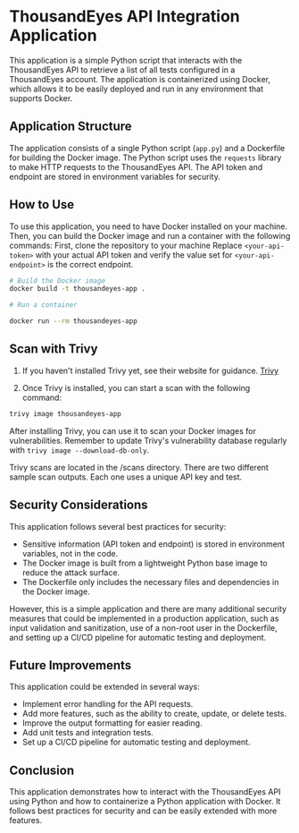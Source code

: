 # ThousandEyes API Integration Application

This application is a simple Python script that interacts with the ThousandEyes API to retrieve a list of all tests configured in a ThousandEyes account. The application is containerized using Docker, which allows it to be easily deployed and run in any environment that supports Docker.

## Application Structure

The application consists of a single Python script (`app.py`) and a Dockerfile for building the Docker image. The Python script uses the `requests` library to make HTTP requests to the ThousandEyes API. The API token and endpoint are stored in environment variables for security.

## How to Use

To use this application, you need to have Docker installed on your machine. Then, you can build the Docker image and run a container with the following commands:
First, clone the repository to your machine
Replace `<your-api-token>` with your actual API token and verify the value set for `<your-api-endpoint>` is the correct endpoint.

```bash
# Build the Docker image
docker build -t thousandeyes-app .

# Run a container

docker run --rm thousandeyes-app  
```

## Scan with Trivy


1. If you haven't installed Trivy yet, see their website for guidance. [Trivy](https://aquasecurity.github.io/trivy/v0.18.3/installation/)

2. Once Trivy is installed, you can start a scan with the following command:

```bash
trivy image thousandeyes-app
```


After installing Trivy, you can use it to scan your Docker images for vulnerabilities. Remember to update Trivy's vulnerability database regularly with `trivy image --download-db-only`.

Trivy scans are located in the /scans directory.  There are two different sample scan outputs.  Each one uses a unique API key and test.

## Security Considerations

This application follows several best practices for security:

- Sensitive information (API token and endpoint) is stored in environment variables, not in the code.
- The Docker image is built from a lightweight Python base image to reduce the attack surface.
- The Dockerfile only includes the necessary files and dependencies in the Docker image.

However, this is a simple application and there are many additional security measures that could be implemented in a production application, such as input validation and sanitization, use of a non-root user in the Dockerfile, and setting up a CI/CD pipeline for automatic testing and deployment.

## Future Improvements

This application could be extended in several ways:

- Implement error handling for the API requests.
- Add more features, such as the ability to create, update, or delete tests.
- Improve the output formatting for easier reading.
- Add unit tests and integration tests.
- Set up a CI/CD pipeline for automatic testing and deployment.

## Conclusion

This application demonstrates how to interact with the ThousandEyes API using Python and how to containerize a Python application with Docker. It follows best practices for security and can be easily extended with more features.

